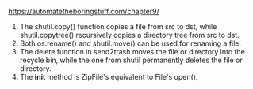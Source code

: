 https://automatetheboringstuff.com/chapter9/

1. The shutil.copy() function copies a file from src to dst, while shutil.copytree() recursively copies a directory tree from src to dst.
2. Both os.rename() and shutil.move() can be used for renaming a file.
3. The delete function in send2trash moves the file or directory into the recycle bin, while the one from shutil permanently deletes the file or directory.
4. The __init__ method is ZipFile's equivalent to File's open().
